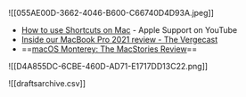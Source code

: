 ![[055AE00D-3662-4046-B600-C66740D4D93A.jpeg]]

- [How to use Shortcuts on Mac](https://youtu.be/SNNuD-C3aX0) - Apple Support on YouTube
- [Inside our MacBook Pro 2021 review - The Vergecast](https://pca.st/episode/936032d2-c456-40a9-bf5c-2a1925fbdf26)
- ==[macOS Monterey: The MacStories Review](https://www.macstories.net/stories/macos-monterey-the-macstories-review/)==

![[D4A855DC-6CBE-460D-AD71-E1717DD13C22.png]]

![[draftsarchive.csv]]